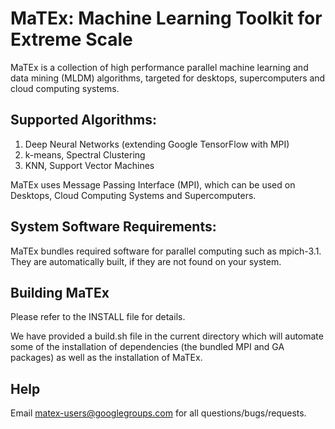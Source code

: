 MaTEx: Machine Learning Toolkit for Extreme Scale
=================================================

MaTEx is a collection of high performance parallel machine learning and
data mining (MLDM) algorithms, targeted for desktops, supercomputers
and cloud computing systems. 

Supported Algorithms:
--------------------
1) Deep Neural Networks (extending Google TensorFlow with MPI)
2) k-means, Spectral Clustering
3) KNN, Support Vector Machines

MaTEx uses Message Passing Interface (MPI), which can be used on
Desktops, Cloud Computing Systems and Supercomputers.

System Software Requirements:
-----------------------------
MaTEx bundles required software for parallel computing such as
mpich-3.1. They are automatically built, if they are not found on your system. 

Building MaTEx
--------------
Please refer to the INSTALL file for details.

We have provided a build.sh file in the current directory which will
automate some of the installation of dependencies (the bundled MPI and
GA packages) as well as the installation of MaTEx. 

Help
----
Email matex-users@googlegroups.com for all questions/bugs/requests.
